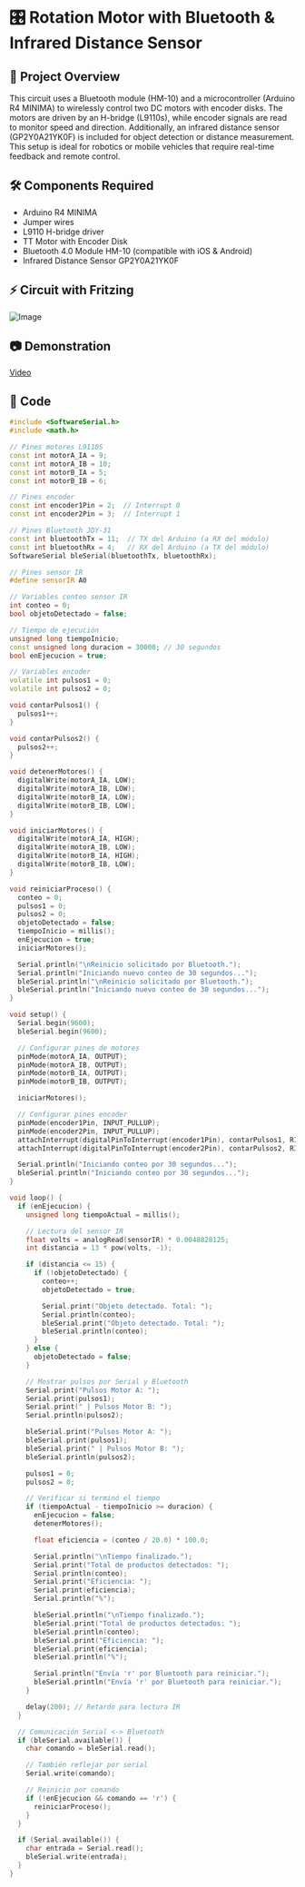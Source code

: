 # 🎛️ Rotation Motor with Bluetooth & Infrared Distance Sensor

## 📌 Project Overview  
This circuit uses a Bluetooth module (HM-10) and a microcontroller (Arduino R4 MINIMA) to wirelessly control two DC motors with encoder disks. The motors are driven by an H-bridge (L9110s), while encoder signals are read to monitor speed and direction. Additionally, an infrared distance sensor (GP2Y0A21YK0F) is included for object detection or distance measurement. This setup is ideal for robotics or mobile vehicles that require real-time feedback and remote control.

## 🛠️ Components Required  
- Arduino R4 MINIMA  
- Jumper wires  
- L9110 H-bridge driver  
- TT Motor with Encoder Disk  
- Bluetooth 4.0 Module HM-10 (compatible with iOS & Android)  
- Infrared Distance Sensor GP2Y0A21YK0F

## ⚡ Circuit with Fritzing  
![Image](https://github.com/user-attachments/assets/d8d75307-9241-4991-9913-4cba81a7e21f)

## 📷 Demonstration  
[Video](https://github.com/user-attachments/assets/cf0fef01-a3b1-49c2-8a3e-75476ba32e8e)

## 📝 Code  
```cpp
#include <SoftwareSerial.h>
#include <math.h>

// Pines motores L9110S
const int motorA_IA = 9;
const int motorA_IB = 10;
const int motorB_IA = 5;
const int motorB_IB = 6;

// Pines encoder
const int encoder1Pin = 2;  // Interrupt 0
const int encoder2Pin = 3;  // Interrupt 1

// Pines Bluetooth JDY-31
const int bluetoothTx = 11;  // TX del Arduino (a RX del módulo)
const int bluetoothRx = 4;   // RX del Arduino (a TX del módulo)
SoftwareSerial bleSerial(bluetoothTx, bluetoothRx);

// Pines sensor IR
#define sensorIR A0

// Variables conteo sensor IR
int conteo = 0;
bool objetoDetectado = false;

// Tiempo de ejecución
unsigned long tiempoInicio;
const unsigned long duracion = 30000; // 30 segundos
bool enEjecucion = true;

// Variables encoder
volatile int pulsos1 = 0;
volatile int pulsos2 = 0;

void contarPulsos1() {
  pulsos1++;
}

void contarPulsos2() {
  pulsos2++;
}

void detenerMotores() {
  digitalWrite(motorA_IA, LOW);
  digitalWrite(motorA_IB, LOW);
  digitalWrite(motorB_IA, LOW);
  digitalWrite(motorB_IB, LOW);
}

void iniciarMotores() {
  digitalWrite(motorA_IA, HIGH);
  digitalWrite(motorA_IB, LOW);
  digitalWrite(motorB_IA, HIGH);
  digitalWrite(motorB_IB, LOW);
}

void reiniciarProceso() {
  conteo = 0;
  pulsos1 = 0;
  pulsos2 = 0;
  objetoDetectado = false;
  tiempoInicio = millis();
  enEjecucion = true;
  iniciarMotores();

  Serial.println("\nReinicio solicitado por Bluetooth.");
  Serial.println("Iniciando nuevo conteo de 30 segundos...");
  bleSerial.println("\nReinicio solicitado por Bluetooth.");
  bleSerial.println("Iniciando nuevo conteo de 30 segundos...");
}

void setup() {
  Serial.begin(9600);
  bleSerial.begin(9600);

  // Configurar pines de motores
  pinMode(motorA_IA, OUTPUT);
  pinMode(motorA_IB, OUTPUT);
  pinMode(motorB_IA, OUTPUT);
  pinMode(motorB_IB, OUTPUT);

  iniciarMotores();

  // Configurar pines encoder
  pinMode(encoder1Pin, INPUT_PULLUP);
  pinMode(encoder2Pin, INPUT_PULLUP);
  attachInterrupt(digitalPinToInterrupt(encoder1Pin), contarPulsos1, RISING);
  attachInterrupt(digitalPinToInterrupt(encoder2Pin), contarPulsos2, RISING);

  Serial.println("Iniciando conteo por 30 segundos...");
  bleSerial.println("Iniciando conteo por 30 segundos...");
}

void loop() {
  if (enEjecucion) {
    unsigned long tiempoActual = millis();

    // Lectura del sensor IR
    float volts = analogRead(sensorIR) * 0.0048828125;
    int distancia = 13 * pow(volts, -1);

    if (distancia <= 15) {
      if (!objetoDetectado) {
        conteo++;
        objetoDetectado = true;

        Serial.print("Objeto detectado. Total: ");
        Serial.println(conteo);
        bleSerial.print("Objeto detectado. Total: ");
        bleSerial.println(conteo);
      }
    } else {
      objetoDetectado = false;
    }

    // Mostrar pulsos por Serial y Bluetooth
    Serial.print("Pulsos Motor A: ");
    Serial.print(pulsos1);
    Serial.print(" | Pulsos Motor B: ");
    Serial.println(pulsos2);

    bleSerial.print("Pulsos Motor A: ");
    bleSerial.print(pulsos1);
    bleSerial.print(" | Pulsos Motor B: ");
    bleSerial.println(pulsos2);

    pulsos1 = 0;
    pulsos2 = 0;

    // Verificar si terminó el tiempo
    if (tiempoActual - tiempoInicio >= duracion) {
      enEjecucion = false;
      detenerMotores();

      float eficiencia = (conteo / 20.0) * 100.0;

      Serial.println("\nTiempo finalizado.");
      Serial.print("Total de productos detectados: ");
      Serial.println(conteo);
      Serial.print("Eficiencia: ");
      Serial.print(eficiencia);
      Serial.println("%");

      bleSerial.println("\nTiempo finalizado.");
      bleSerial.print("Total de productos detectados: ");
      bleSerial.println(conteo);
      bleSerial.print("Eficiencia: ");
      bleSerial.print(eficiencia);
      bleSerial.println("%");

      Serial.println("Envía 'r' por Bluetooth para reiniciar.");
      bleSerial.println("Envía 'r' por Bluetooth para reiniciar.");
    }

    delay(200); // Retardo para lectura IR
  }

  // Comunicación Serial <-> Bluetooth
  if (bleSerial.available()) {
    char comando = bleSerial.read();

    // También reflejar por serial
    Serial.write(comando);

    // Reinicio por comando
    if (!enEjecucion && comando == 'r') {
      reiniciarProceso();
    }
  }

  if (Serial.available()) {
    char entrada = Serial.read();
    bleSerial.write(entrada);
  }
}
